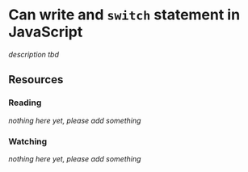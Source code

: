 # Can write and `switch` statement in JavaScript

_description tbd_

## Resources

### Reading

_nothing here yet, please add something_

### Watching

_nothing here yet, please add something_
